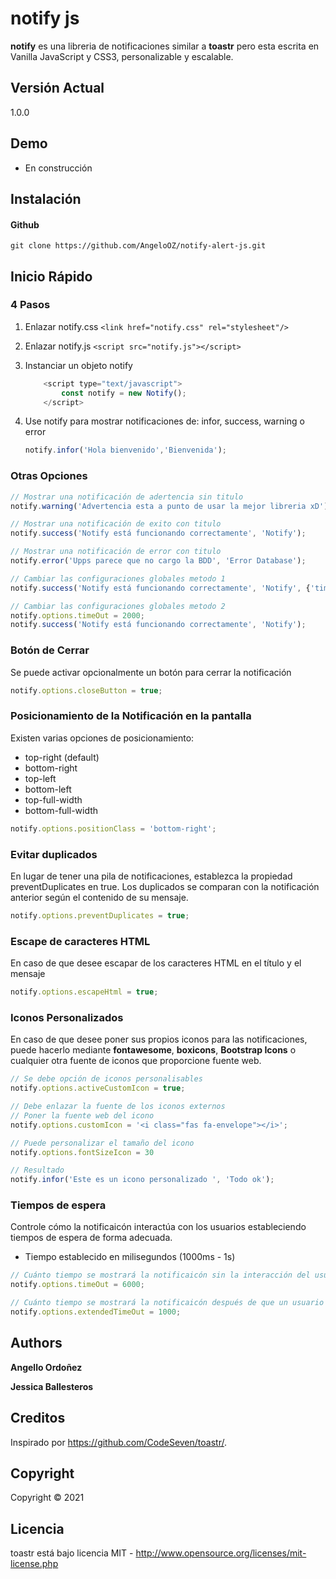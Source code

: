# notify js

**notify** es una libreria de notificaciones similar a **toastr** pero esta escrita en Vanilla JavaScript y CSS3, personalizable y escalable.

## Versión Actual
1.0.0
## Demo
- En construcción 

## Instalación
#### Github
```
git clone https://github.com/AngeloOZ/notify-alert-js.git
```
## Inicio Rápido

### 4 Pasos

1. Enlazar notify.css `<link href="notify.css" rel="stylesheet"/>`

2. Enlazar notify.js `<script src="notify.js"></script>`

3. Instanciar un objeto notify 
    ```js
        <script type="text/javascript">
            const notify = new Notify();
        </script>
    ```

4. Use notify para mostrar notificaciones de: infor, success, warning o error
	```js
	notify.infor('Hola bienvenido','Bienvenida');
	```

### Otras Opciones
```js
// Mostrar una notificación de adertencia sin titulo
notify.warning('Advertencia esta a punto de usar la mejor libreria xD');

// Mostrar una notificación de exito con titulo
notify.success('Notify está funcionando correctamente', 'Notify');

// Mostrar una notificación de error con titulo
notify.error('Upps parece que no cargo la BDD', 'Error Database');

// Cambiar las configuraciones globales metodo 1
notify.success('Notify está funcionando correctamente', 'Notify', {'timeOut': 2000});

// Cambiar las configuraciones globales metodo 2
notify.options.timeOut = 2000;
notify.success('Notify está funcionando correctamente', 'Notify');
```
### Botón de Cerrar
Se puede activar opcionalmente un botón para cerrar la notificación

```js
notify.options.closeButton = true;
```
### Posicionamiento de la Notificación en la pantalla
Existen varias opciones de posicionamiento:
- top-right (default)
- bottom-right
- top-left
- bottom-left
- top-full-width
- bottom-full-width
```js
notify.options.positionClass = 'bottom-right';
```
### Evitar duplicados
En lugar de tener una pila de notificaciones, establezca la propiedad preventDuplicates en true. Los duplicados se comparan con la notificación anterior según el contenido de su mensaje.
```js
notify.options.preventDuplicates = true;
```
### Escape de caracteres HTML
En caso de que desee escapar de los caracteres HTML en el título y el mensaje
```js
notify.options.escapeHtml = true;
```
### Iconos Personalizados
En caso de que desee poner sus propios iconos para las notificaciones, puede hacerlo mediante **fontawesome**, **boxicons**, **Bootstrap Icons** o cualquier otra fuente de iconos que proporcione fuente web.
```js
// Se debe opción de iconos personalisables 
notify.options.activeCustomIcon = true;

// Debe enlazar la fuente de los iconos externos
// Poner la fuente web del icono
notify.options.customIcon = '<i class="fas fa-envelope"></i>';

// Puede personalizar el tamaño del icono
notify.options.fontSizeIcon = 30

// Resultado
notify.infor('Este es un icono personalizado ', 'Todo ok');
```
### Tiempos de espera
Controle cómo la notificaicón interactúa con los usuarios estableciendo tiempos de espera de forma adecuada.
- Tiempo establecido en milisegundos (1000ms - 1s)
```js
// Cuánto tiempo se mostrará la notificaicón sin la interacción del usuario
notify.options.timeOut = 6000; 

// Cuánto tiempo se mostrará la notificaicón después de que un usuario pase el mouse sobre él
notify.options.extendedTimeOut = 1000;
```

## Authors

**Angello Ordoñez**

**Jessica Ballesteros**

## Creditos
Inspirado por https://github.com/CodeSeven/toastr/.

## Copyright
Copyright © 2021

## Licencia
toastr está bajo licencia MIT - http://www.opensource.org/licenses/mit-license.php